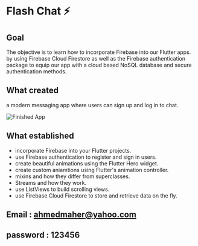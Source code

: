 

# Flash Chat ⚡️

## Goal

The objective is to learn how to incorporate Firebase into our Flutter apps. by using Firebase Cloud Firestore as well as the Firebase authentication package to equip our app with a cloud based NoSQL database and secure authentication methods. 


## What created

a modern messaging app where users can sign up and log in to chat.

![Finished App](https://github.com/londonappbrewery/Images/blob/master/flash_chat_flutter_demo.gif)

## What established

- incorporate Firebase into your Flutter projects.
- use Firebase authentication to register and sign in users.
- create beautiful animations using the Flutter Hero widget.
- create custom aniamtions using Flutter's animation controller. 
- mixins and how they differ from superclasses.
- Streams and how they work.
- use ListViews to build scrolling views.
- use Firebase Cloud Firestore to store and retrieve data on the fly.

## Email : ahmedmaher@yahoo.com
## password : 123456


